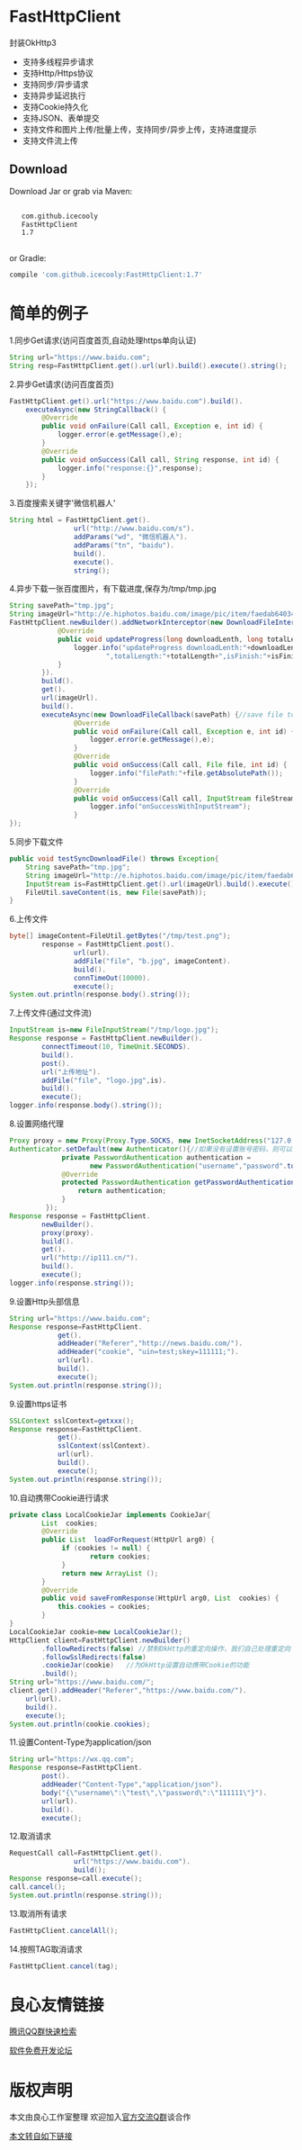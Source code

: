 # FastHttpClient
封装OkHttp3

- 支持多线程异步请求
- 支持Http/Https协议
- 支持同步/异步请求
- 支持异步延迟执行
- 支持Cookie持久化
- 支持JSON、表单提交
- 支持文件和图片上传/批量上传，支持同步/异步上传，支持进度提示
- 支持文件流上传


Download
--------

Download Jar or grab via Maven:
```xml
 
   com.github.icecooly 
   FastHttpClient 
   1.7 
 
```
or Gradle:
```groovy
compile 'com.github.icecooly:FastHttpClient:1.7'
```

简单的例子
==============
1.同步Get请求(访问百度首页,自动处理https单向认证)
```java
String url="https://www.baidu.com";
String resp=FastHttpClient.get().url(url).build().execute().string();
```

2.异步Get请求(访问百度首页)
```java
FastHttpClient.get().url("https://www.baidu.com").build().
	executeAsync(new StringCallback() {
		@Override
		public void onFailure(Call call, Exception e, int id) {
			logger.error(e.getMessage(),e);
		}
		@Override
		public void onSuccess(Call call, String response, int id) {
			logger.info("response:{}",response);
		}
	});
```

3.百度搜索关键字'微信机器人'
```java
String html = FastHttpClient.get().
				url("http://www.baidu.com/s").
				addParams("wd", "微信机器人").
				addParams("tn", "baidu").
				build().
				execute().
				string();
```

4.异步下载一张百度图片，有下载进度,保存为/tmp/tmp.jpg
```java
String savePath="tmp.jpg";
String imageUrl="http://e.hiphotos.baidu.com/image/pic/item/faedab64034f78f0b31a05a671310a55b3191c55.jpg";
FastHttpClient.newBuilder().addNetworkInterceptor(new DownloadFileInterceptor(){
			@Override
			public void updateProgress(long downloadLenth, long totalLength, boolean isFinish) {
				logger.info("updateProgress downloadLenth:"+downloadLenth+
						",totalLength:"+totalLength+",isFinish:"+isFinish);
			}
		}).
		build().
		get().
		url(imageUrl).
		build().
		executeAsync(new DownloadFileCallback(savePath) {//save file to /tmp/tmp.jpg
				@Override
				public void onFailure(Call call, Exception e, int id) {
					logger.error(e.getMessage(),e);
				}
				@Override
				public void onSuccess(Call call, File file, int id) {
					logger.info("filePath:"+file.getAbsolutePath());
				}
				@Override
				public void onSuccess(Call call, InputStream fileStream, int id) {
					logger.info("onSuccessWithInputStream");
				}
});
```

5.同步下载文件
```java
public void testSyncDownloadFile() throws Exception{
	String savePath="tmp.jpg";
	String imageUrl="http://e.hiphotos.baidu.com/image/pic/item/faedab64034f78f0b31a05a671310a55b3191c55.jpg";
	InputStream is=FastHttpClient.get().url(imageUrl).build().execute().byteStream();
	FileUtil.saveContent(is, new File(savePath));
}
```
	
6.上传文件
```java
byte[] imageContent=FileUtil.getBytes("/tmp/test.png");
		response = FastHttpClient.post().
				url(url).
				addFile("file", "b.jpg", imageContent).
				build().
				connTimeOut(10000).
				execute();
System.out.println(response.body().string());
```

7.上传文件(通过文件流)
```java
InputStream is=new FileInputStream("/tmp/logo.jpg");
Response response = FastHttpClient.newBuilder().
		connectTimeout(10, TimeUnit.SECONDS).
		build().
		post().
		url("上传地址").
		addFile("file", "logo.jpg",is).
		build().
		execute();
logger.info(response.body().string());
```

8.设置网络代理
```java
Proxy proxy = new Proxy(Proxy.Type.SOCKS, new InetSocketAddress("127.0.0.1", 1088));
Authenticator.setDefault(new Authenticator(){//如果没有设置账号密码，则可以注释掉这块
	         private PasswordAuthentication authentication = 
	         		new PasswordAuthentication("username","password".toCharArray());
	         @Override
	         protected PasswordAuthentication getPasswordAuthentication(){
	             return authentication;
	         }
	     });
Response response = FastHttpClient.
		newBuilder().
		proxy(proxy).
		build().
		get().
		url("http://ip111.cn/").
		build().
		execute();
logger.info(response.string());
```

9.设置Http头部信息
```java
String url="https://www.baidu.com";
Response response=FastHttpClient.
			get().
			addHeader("Referer","http://news.baidu.com/").
			addHeader("cookie", "uin=test;skey=111111;").
			url(url).
			build().
			execute();
System.out.println(response.string());
```

9.设置https证书
```java
SSLContext sslContext=getxxx();
Response response=FastHttpClient.
			get().
			sslContext(sslContext).
			url(url).
			build().
			execute();
System.out.println(response.string());
```

10.自动携带Cookie进行请求
```java
private class LocalCookieJar implements CookieJar{
	    List  cookies;
	    @Override
	    public List  loadForRequest(HttpUrl arg0) {
	         if (cookies != null) {
	                return cookies;
	         }
	         return new ArrayList ();
	    }
	    @Override
	    public void saveFromResponse(HttpUrl arg0, List  cookies) {
	        this.cookies = cookies;
	    }
}
LocalCookieJar cookie=new LocalCookieJar();
HttpClient client=FastHttpClient.newBuilder()
        .followRedirects(false) //禁制OkHttp的重定向操作，我们自己处理重定向
        .followSslRedirects(false)
        .cookieJar(cookie)   //为OkHttp设置自动携带Cookie的功能
        .build();
String url="https://www.baidu.com/";
client.get().addHeader("Referer","https://www.baidu.com/").
	url(url).
	build().
	execute();
System.out.println(cookie.cookies);
```

11.设置Content-Type为application/json
```java
String url="https://wx.qq.com";
Response response=FastHttpClient.
		post().
		addHeader("Content-Type","application/json").
		body("{\"username\":\"test\",\"password\":\"111111\"}").
		url(url).
		build().
		execute();
```

12.取消请求
```java
RequestCall call=FastHttpClient.get().
				url("https://www.baidu.com").
				build();
Response response=call.execute();
call.cancel();
System.out.println(response.string());
```

13.取消所有请求
```java
FastHttpClient.cancelAll();
```

14.按照TAG取消请求
```java
FastHttpClient.cancel(tag);
```



 # 良心友情链接

[腾讯QQ群快速检索](http://u.720life.cn/s/8cf73f7c)

[软件免费开发论坛](http://u.720life.cn/s/bbb01dc0)

# 版权声明 

本文由良心工作室整理 欢迎加入[官方交流Q群](https://u.720life.cn/s/f2316816)谈合作

[本文转自如下链接](http://u.720life.cn/g/2e71d0f0a5c601172267ba20d3a43c6e96407f97e76962796914654c76d58d745cb18481b682e317ea4340a0aef9331445df6dbdfd16394ec559d0b4055c3f3473f219d269ba836c2925c4de91c3b17b)